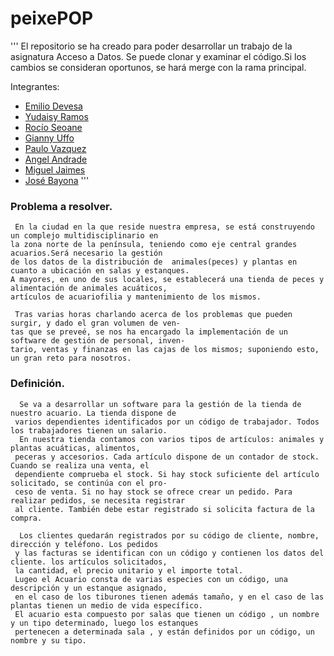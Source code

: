 # peixePOP
'''
El repositorio se ha creado para poder desarrollar un trabajo de la asignatura Acceso a Datos.
Se puede clonar y examinar el código.Si los cambios se consideran oportunos, se hará merge con la rama principal.

Integrantes:
  - [Emilio Devesa](https://github.com/emilio-devesa)
  - [Yudaisy Ramos](https://github.com/YudaRamos)
  - [Rocío Seoane](https://github.com/rocioseoane)
  - [Gianny Uffo](https://github.com/uffogianny) 
  - [Paulo Vazquez](https://github.com/) 
  - [Angel Andrade](https://github.com/aandradeb) 
  - [Miguel Jaimes](https://github.com/mlinares1998)
  - [José Bayona](https://github.com/)
 '''
  
### Problema a resolver.

     En la ciudad en la que reside nuestra empresa, se está construyendo un complejo multidisciplinario en
    la zona norte de la península, teniendo como eje central grandes acuarios.Será necesario la gestión 
    de los datos de la distribución de  animales(peces) y plantas en cuanto a ubicación en salas y estanques.
    A mayores, en uno de sus locales, se establecerá una tienda de peces y alimentación de animales acuáticos,
    artículos de acuariofilia y mantenimiento de los mismos. 
    
     Tras varias horas charlando acerca de los problemas que pueden surgir, y dado el gran volumen de ven-
    tas que se preveé, se nos ha encargado la implementación de un software de gestión de personal, inven-
    tario, ventas y finanzas en las cajas de los mismos; suponiendo esto, un gran reto para nosotros.
### Definición.

      Se va a desarrollar un software para la gestión de la tienda de nuestro acuario. La tienda dispone de 
     varios dependientes identificados por un código de trabajador. Todos los trabajadores tienen un salario.
      En nuestra tienda contamos con varios tipos de artículos: animales y plantas acuáticas, alimentos,      
     peceras y accesorios. Cada artículo dispone de un contador de stock. Cuando se realiza una venta, el 
     dependiente comprueba el stock. Si hay stock suficiente del artículo solicitado, se continúa con el pro-
     ceso de venta. Si no hay stock se ofrece crear un pedido. Para realizar pedidos, se necesita registrar 
     al cliente. También debe estar registrado si solicita factura de la compra.

      Los clientes quedarán registrados por su código de cliente, nombre, dirección y teléfono. Los pedidos 
     y las facturas se identifican con un código y contienen los datos del cliente. los artículos solicitados,
     la cantidad, el precio unitario y el importe total.
     Lugeo el Acuario consta de varias especies con un código, una descripción y un estanque asignado, 
     en el caso de los tiburones tienen además tamaño, y en el caso de las plantas tienen un medio de vida específico.
     El acuario esta compuesto por salas que tienen un código , un nombre y un tipo determinado, luego los estanques 
     pertenecen a determinada sala , y están definidos por un código, un nombre y su tipo.
     
